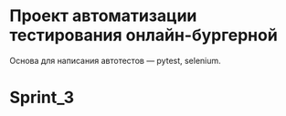 # Проект автоматизации тестирования онлайн-бургерной
Основа для написания автотестов — pytest, selenium.
# Sprint_3
